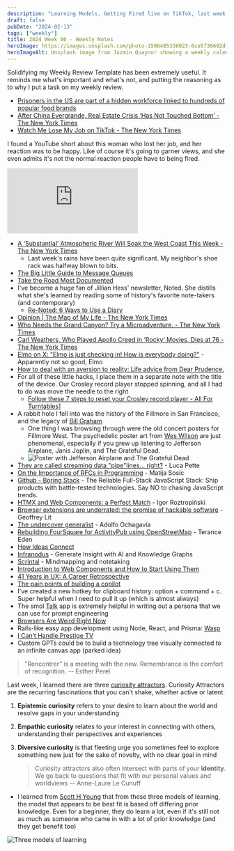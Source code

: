 ```yaml
---
description: "Learning Models, Getting Fired live on TikTok, last week's storm, the boring stack, and recontrer."
draft: false
pubDate: "2024-02-13"
tags: ["weekly"]
title: 2024 Week 06 - Weekly Notes
heroImage: https://images.unsplash.com/photo-1506485338023-6ce5f36692df?ixlib=rb-4.0.3&ixid=M3wxMjA3fDB8MHxwaG90by1wYWdlfHx8fGVufDB8fHx8fA%3D%3D&auto=format&fit=crop&w=2370&q=80
heroImageAlt: Unsplash image from Jazmin Quaynor showing a weekly calendar
---
```


Solidifying my Weekly Review Template has been extremely useful. It reminds me what's important and what's not, and putting the reasoning as to why I put a task on my weekly review.

- [Prisoners in the US are part of a hidden workforce linked to hundreds of popular food brands](https://news.yahoo.com/prisoners-us-part-hidden-workforce-125458768.html)
- [After China Evergrande, Real Estate Crisis ‘Has Not Touched Bottom’ - The New York Times](https://www.nytimes.com/2024/01/30/business/china-evergrande-real-estate.html?campaign_id=9&emc=edit_nn_20240130&instance_id=113843&nl=the-morning&regi_id=197092347&segment_id=156791&te=1&user_id=53888c42b17ce2b613ad43a8e73d64ef)
- [Watch Me Lose My Job on TikTok - The New York Times](https://www.nytimes.com/2024/01/30/technology/social-media-tech-layoffs.html?campaign_id=9&emc=edit_nn_20240130&instance_id=113843&nl=the-morning&regi_id=197092347&segment_id=156791&te=1&user_id=53888c42b17ce2b613ad43a8e73d64ef)

I found a YouTube short about this woman who lost her job, and her reaction was to be happy. Like of course it's going to garner views, and she even admits it's not the normal reaction people have to being fired.

<iframe 
  class="aspect-video w-full my-2"
  src="https://www.youtube.com/embed/3Lsv-BA0IDw"
  title="YouTube video player"
  frameborder="0"
  allow="accelerometer; autoplay; clipboard-write; encrypted-media; gyroscope; picture-in-picture; web-share"
  allowfullscreen></iframe>

- [A ‘Substantial’ Atmospheric River Will Soak the West Coast This Week - The New York Times](https://www.nytimes.com/2024/01/29/us/atmospheric-river-west-coast-forecast.html?campaign_id=9&emc=edit_nn_20240130&instance_id=113843&nl=the-morning&regi_id=197092347&segment_id=156791&te=1&user_id=53888c42b17ce2b613ad43a8e73d64ef)
  - Last week's rains have been quite significant. My neighbor's shoe rack was halfway blown to bits.
- [The Big Little Guide to Message Queues](https://sudhir.io/the-big-little-guide-to-message-queues?utm_source=tldrnewsletter)
- [Take the Road Most Documented](https://jarbus.net/blog/take-the-road-most-documented/?utm_source=tldrnewsletter)
- I've become a huge fan of Jillian Hess' newsletter, Noted. She distills what she's learned by reading some of history's favorite note-takers (and contemporary)
  - [Re-Noted: 6 Ways to Use a Diary](https://jillianhess.substack.com/p/re-noted-6-ways-to-use-a-diary)
- [Opinion | The Map of My Life - The New York Times](https://www.nytimes.com/2016/03/11/opinion/the-map-of-my-life.html?campaign_id=9&emc=edit_nn_20240203&instance_id=114245&nl=the-morning&regi_id=197092347&segment_id=157190&te=1&user_id=53888c42b17ce2b613ad43a8e73d64ef)
- [Who Needs the Grand Canyon? Try a Microadventure. - The New York Times](https://www.nytimes.com/2021/07/05/well/live/awe-microadventure-exploration.html)
- [Carl Weathers, Who Played Apollo Creed in ‘Rocky’ Movies, Dies at 76 - The New York Times](https://www.nytimes.com/2024/02/02/arts/television/carl-weathers-dead.html?campaign_id=9&emc=edit_nn_20240203&instance_id=114245&nl=the-morning&regi_id=197092347&segment_id=157190&te=1&user_id=53888c42b17ce2b613ad43a8e73d64ef)
- [Elmo on X: "Elmo is just checking in! How is everybody doing?"](https://twitter.com/elmo/status/1751995117366296904?s=20) - Apparently not so good, Elmo
- [How to deal with an aversion to reality: Life advice from Dear Prudence.](https://slate.com/podcasts/dear-prudence/2024/01/how-to-deal-with-an-aversion-to-reality-life-advice-from-dear-prudence?utm_source=edyong209&utm_medium=email&utm_campaign=the-eds-up-how-to-start-a-book)
- For all of these little hacks, I place them in a separate note with the title of the device. Our Crosley record player stopped spinning, and all I had to do was move the needle to the right
  - [Follow these 7 steps to reset your Crosley record player - All For Turntables](https://allforturntables.com/2023/03/17/follow-these-7-steps-to-reset-your-crosley-record-player/)]
- A rabbit hole I fell into was the history of the Fillmore in San Francisco, and the legacy of [Bill Graham](<https://en.wikipedia.org/wiki/Bill_Graham_(promoter)>)
  - One thing I was browsing through were the old concert posters for Fillmore West. The psychedelic poster art from [Wes Wilson](https://www.wes-wilson.com/) are just phenomenal, especially if you grew up listening to Jefferson Airplane, Janis Joplin, and The Grateful Dead.
  - ![Poster with Jefferson Airplane and The Grateful Dead](https://www.wes-wilson.com/uploads/1/7/0/4/17048818/7749663_orig.jpg)
- [They are called streaming data "pipe"lines... right?](https://lucapette.me/writing/they-are-called-streaming-data-pipelines-right/) - Luca Pette
- [On the Importance of RFCs in Programming](https://wasp-lang.dev/blog/2023/12/05/writing-rfcs) - Matija Sosic
- [Github - Boring Stack](https://github.com/sailscastshq/boring-stack) - The Reliable Full-Stack JavaScript Stack: Ship products with battle-tested technologies. Say NO to chasing JavaScript trends.
- [HTMX and Web Components: a Perfect Match](https://binaryigor.com/htmx-and-web-components-a-perfect-match.htm) - Igor Roztropiński
- [Browser extensions are underrated: the promise of hackable software](https://www.geoffreylitt.com/2019/07/29/browser-extensions) - Geoffrey Lit
- [The undercover generalist](https://ochagavia.nl/blog/the-undercover-generalist/) - Adolfo Ochagavía
- [Rebuilding FourSquare for ActivityPub using OpenStreetMap](https://shkspr.mobi/blog/2024/01/rebuilding-foursquare-for-activitypub-using-openstreetmap/) - Terance Eden
- [How Ideas Connect](https://www.dsebastien.net/how-to-connect-ideas-together/)
- [Infranodus](https://infranodus.com/) - Generate Insight with AI and Knowledge Graphs
- [Scrintal](https://scrintal.com/) - Mindmapping and notetaking
- [Introduction to Web Components and How to Start Using Them](https://thenewstack.io/introduction-to-web-components-and-how-to-start-using-them/)
- [41 Years in UX: A Career Retrospective](https://www.uxtigers.com/post/41-years-in-ux)
- [The pain points of building a copilot](https://austinhenley.com/blog/copilotpainpoints.html)
- I've created a new hotkey for clipboard history: option + command + c. Super helpful when I need to pull it up (which is almost always)
- The smol [Talk](https://talk.smol.ai/talk/settings/personas) app is extremely helpful in writing out a persona that we can use for prompt engineering
- [Browsers Are Weird Right Now](https://tylersticka.com/journal/browsers-are-weird-right-now/)
- Rails-like easy app development using Node, React, and Prisma: [Wasp](https://wasp-lang.dev/)
- [I Can’t Handle Prestige TV](https://tylersticka.com/journal/prestige-tv/)
- Custom GPTs could be to build a technology tree visually connected to an infinite canvas app (parked idea)

> "Rencontrer” is a meeting with the new. Remembrance is the comfort of recognition.
> -- Esther Perel

Last week, I learned there are three [curiosity attractors](https://nesslabs.com/curiosity-attractors). Curiosity Attractors are the recurring fascinations that you can't shake, whether active or latent.

1. **Epistemic curiosity** refers to your desire to learn about the world and resolve gaps in your understanding
2. **Empathic curiosity** relates to your interest in connecting with others, understanding their perspectives and experiences
3. **Diversive curiosity** is that fleeting urge you sometimes feel to explore something new just for the sake of novelty, with no clear goal in mind

   > Curiosity attractors also often intersect with parts of your **identity**. We go back to questions that fit with our personal values and worldviews
   > -- Anne-Laure Le Cunuff

- I learned from [Scott H Young](https://www.scotthyoung.com) that from these three models of learning, the model that appears to be best fit is based off differing prior knowledge. Even for a beginner, they do learn a lot, even if it's still not as much as someone who came in with a lot of prior knowledge (and they get benefit too)

![Three models of learning](https://www.scotthyoung.com/blog/wp-content/uploads/2024/01/3-models-learning.jpg)
